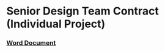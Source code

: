 # Senior Design Team Contract (Individual Project)

### [Word Document](https://mailuc-my.sharepoint.com/:w:/g/personal/pradhask_mail_uc_edu/EaBAOJGOU31OhWa6LlPnWREB3zU1UY6Yn9KwfbiT-3g8KQ?e=JvFxqR)
